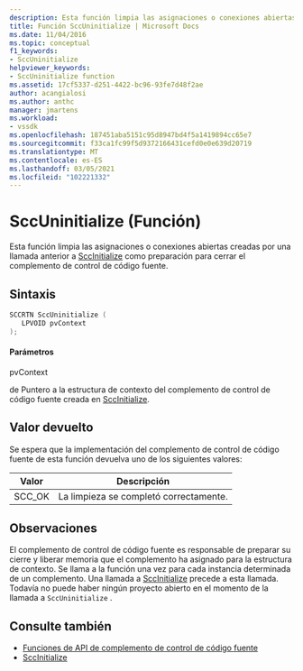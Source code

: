 ```yaml
---
description: Esta función limpia las asignaciones o conexiones abiertas creadas por una llamada anterior a SccInitialize como preparación para cerrar el complemento de control de código fuente.
title: Función SccUninitialize | Microsoft Docs
ms.date: 11/04/2016
ms.topic: conceptual
f1_keywords:
- SccUninitialize
helpviewer_keywords:
- SccUninitialize function
ms.assetid: 17cf5337-d251-4422-bc96-93fe7d48f2ae
author: acangialosi
ms.author: anthc
manager: jmartens
ms.workload:
- vssdk
ms.openlocfilehash: 187451aba5151c95d8947bd4f5a1419894cc65e7
ms.sourcegitcommit: f33ca1fc99f5d9372166431cefd0e0e639d20719
ms.translationtype: MT
ms.contentlocale: es-ES
ms.lasthandoff: 03/05/2021
ms.locfileid: "102221332"
---
```

# <a name="sccuninitialize-function"></a>SccUninitialize (Función)
Esta función limpia las asignaciones o conexiones abiertas creadas por una llamada anterior a [SccInitialize](../extensibility/sccinitialize-function.md) como preparación para cerrar el complemento de control de código fuente.

## <a name="syntax"></a>Sintaxis

```cpp
SCCRTN SccUninitialize (
   LPVOID pvContext
);
```

#### <a name="parameters"></a>Parámetros
 pvContext

de Puntero a la estructura de contexto del complemento de control de código fuente creada en [SccInitialize](../extensibility/sccinitialize-function.md).

## <a name="return-value"></a>Valor devuelto
 Se espera que la implementación del complemento de control de código fuente de esta función devuelva uno de los siguientes valores:

|Valor|Descripción|
|-----------|-----------------|
|SCC_OK|La limpieza se completó correctamente.|

## <a name="remarks"></a>Observaciones
 El complemento de control de código fuente es responsable de preparar su cierre y liberar memoria que el complemento ha asignado para la estructura de contexto. Se llama a la función una vez para cada instancia determinada de un complemento. Una llamada a [SccInitialize](../extensibility/sccinitialize-function.md) precede a esta llamada. Todavía no puede haber ningún proyecto abierto en el momento de la llamada a `SccUninitialize` .

## <a name="see-also"></a>Consulte también
- [Funciones de API de complemento de control de código fuente](../extensibility/source-control-plug-in-api-functions.md)
- [SccInitialize](../extensibility/sccinitialize-function.md)
